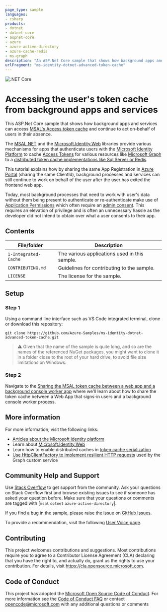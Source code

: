 ```yaml
---
page_type: sample
languages:
- csharp
products:
- dotnet
- dotnet-core
- aspnet-core
- azure
- azure-active-directory
- azure-cache-redis
- ms-graph
description: "An ASP.Net Core sample that shows how background apps and services can access the MSAL token cache and continue to act on-behalf of users in their absence."
urlFragment: "ms-identity-dotnet-advanced-token-cache"
---
```


![.NET Core](https://github.com/Azure-Samples/ms-identity-dotnet-advanced-token-cache/workflows/.NET%20Core/badge.svg)

# Accessing the user's token cache from background apps and services

This ASP.Net Core sample that shows how background apps and services can access  [MSAL's Access token cache](https://github.com/AzureAD/microsoft-authentication-library-for-dotnet/wiki/token-cache-serialization) and continue to act on-behalf of users in their absence.

The [MSAL.NET](http://aka.ms/msal-net) and the [Microsoft.Identity.Web](https://aka.ms/microsoft-identity-web) libraries provide various mechanisms for apps that authenticate users with the [Microsoft Identity Platform](http://aka.ms/identityplatform) to cache [Access Tokens](https://aka.ms/access-tokens) for various resources like [Microsoft Graph](https://graph.microsoft.com) to a [distributed token cache implementations like Sql Server or Redis](https://github.com/AzureAD/microsoft-identity-web/wiki/token-cache-serialization).

This tutorial explains how by sharing the same App Registration in [Azure Portal](https://portal.azure.com/) (sharing the same ClientId), background processes and services can still continue to work on behalf of the user after the user has exited the frontend web app.

Today, most background processes that need to work with user's data without them being present to authenticate or re-authenticate make use of [Application Permissions](https://docs.microsoft.com/graph/auth/auth-concepts#microsoft-graph-permissions) which often require an [admin consent](https://docs.microsoft.com/azure/active-directory/develop/v2-admin-consent). This requires an elevation of privilege and is often an unnecessary hassle as the developer did not intend to obtain over what a user consents to their app.

## Contents

| File/folder                 | Description                                |
|-----------------------------|--------------------------------------------|
| `1-Integrated-Cache`        | The various applications used in this sample. |
| `CONTRIBUTING.md`           | Guidelines for contributing to the sample. |
| `LICENSE`                   | The license for the sample.                |

## Setup

### Step 1

Using a command line interface such as VS Code integrated terminal, clone or download this repository:

```console
git clone https://github.com/Azure-Samples/ms-identity-dotnet-advanced-token-cache.git
```

> :warning: Given that the name of the sample is quite long, and so are the names of the referenced NuGet packages, you might want to clone it in a folder close to the root of your hard drive, to avoid file size limitations on Windows.

### Step 2

Navigate to the [Sharing the MSAL token cache between a web app and a background console worker app](./1-Integrated-Cache/1-1-WebApp-BgWorker/README.md) where we'll learn about how to share the token cache between a Web App that signs-in users and a background console worker process.

## More information

For more information, visit the following links:

- [Articles about the Microsoft identity platform](http://aka.ms/aaddevv2)
- Learn about [Microsoft.Identity.Web](https://github.com/AzureAD/microsoft-identity-web/wiki)
- Learn how to enable distributed caches in [token cache serialization](https://github.com/AzureAD/microsoft-identity-web/wiki/token-cache-serialization)
- [Use HttpClientFactory to implement resilient HTTP requests](https://docs.microsoft.com/en-us/dotnet/standard/microservices-architecture/implement-resilient-applications/use-httpclientfactory-to-implement-resilient-http-requests) used by the Graph custom service

## Community Help and Support

Use [Stack Overflow](http://stackoverflow.com/questions/tagged/msal) to get support from the community.
Ask your questions on Stack Overflow first and browse existing issues to see if someone has asked your question before.
Make sure that your questions or comments are tagged with [`msal` `dotnet` `azure-active-directory`].

If you find a bug in the sample, please raise the issue on [GitHub Issues](../../issues).

To provide a recommendation, visit the following [User Voice page](https://feedback.azure.com/forums/169401-azure-active-directory).

## Contributing

This project welcomes contributions and suggestions.  Most contributions require you to agree to a
Contributor License Agreement (CLA) declaring that you have the right to, and actually do, grant us
the rights to use your contribution. For details, visit https://cla.opensource.microsoft.com.

## Code of Conduct

This project has adopted the [Microsoft Open Source Code of Conduct](https://opensource.microsoft.com/codeofconduct/).
For more information see the [Code of Conduct FAQ](https://opensource.microsoft.com/codeofconduct/faq/) or
contact [opencode@microsoft.com](mailto:opencode@microsoft.com) with any additional questions or comments
